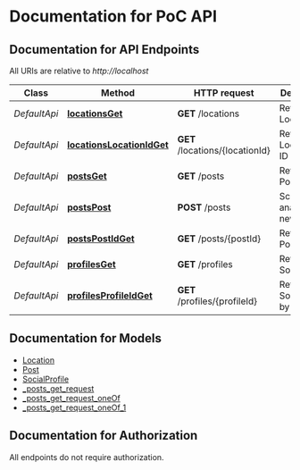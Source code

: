 # Documentation for PoC API

<a name="documentation-for-api-endpoints"></a>
## Documentation for API Endpoints

All URIs are relative to *http://localhost*

| Class | Method | HTTP request | Description |
|------------ | ------------- | ------------- | -------------|
| *DefaultApi* | [**locationsGet**](Apis/DefaultApi.md#locationsget) | **GET** /locations | Returns all Location |
*DefaultApi* | [**locationsLocationIdGet**](Apis/DefaultApi.md#locationslocationidget) | **GET** /locations/{locationId} | Returns a Location by ID |
*DefaultApi* | [**postsGet**](Apis/DefaultApi.md#postsget) | **GET** /posts | Returns all Post |
*DefaultApi* | [**postsPost**](Apis/DefaultApi.md#postspost) | **POST** /posts | Scrape and analyze a new Post |
*DefaultApi* | [**postsPostIdGet**](Apis/DefaultApi.md#postspostidget) | **GET** /posts/{postId} | Returns a Post by ID |
*DefaultApi* | [**profilesGet**](Apis/DefaultApi.md#profilesget) | **GET** /profiles | Returns all SocialProfile |
*DefaultApi* | [**profilesProfileIdGet**](Apis/DefaultApi.md#profilesprofileidget) | **GET** /profiles/{profileId} | Returns a SocialProfile by ID |


<a name="documentation-for-models"></a>
## Documentation for Models

 - [Location](./Models/Location.md)
 - [Post](./Models/Post.md)
 - [SocialProfile](./Models/SocialProfile.md)
 - [_posts_get_request](./Models/_posts_get_request.md)
 - [_posts_get_request_oneOf](./Models/_posts_get_request_oneOf.md)
 - [_posts_get_request_oneOf_1](./Models/_posts_get_request_oneOf_1.md)


<a name="documentation-for-authorization"></a>
## Documentation for Authorization

All endpoints do not require authorization.
